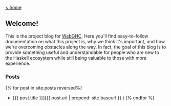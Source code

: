 <a href="/">&lt; home</a>
## Welcome!

This is the project blog for [WebGHC](https://github.com/WebGHC). Here you'll find easy-to-follow documentation on what this project is, why we think it's important, and how we're overcoming obstacles along the way. In fact, the goal of this blog is to provide something useful and understandable for people who are new to the Haskell ecosystem while still being valuable to those with more experience.

### Posts
{% for post in site.posts reversed%}
 * [{{ post.title }}]({{ post.url | prepend: site.baseurl }} )
{% endfor %}
